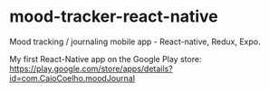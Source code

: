 # mood-tracker-react-native
Mood tracking / journaling mobile app - React-native, Redux, Expo.

My first React-Native app on the Google Play store: https://play.google.com/store/apps/details?id=com.CaioCoelho.moodJournal
